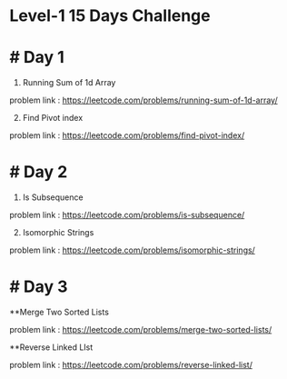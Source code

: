 # Level-1   15 Days Challenge

# # Day 1

1. Running Sum of 1d Array

  problem link : https://leetcode.com/problems/running-sum-of-1d-array/

2. Find Pivot index

  problem link : https://leetcode.com/problems/find-pivot-index/

# # Day 2

1. Is Subsequence

  problem link : https://leetcode.com/problems/is-subsequence/

2. Isomorphic Strings

  problem link : https://leetcode.com/problems/isomorphic-strings/
  
# #  Day 3

**Merge Two Sorted Lists
 
 problem link : https://leetcode.com/problems/merge-two-sorted-lists/
 
 **Reverse Linked LIst
 
 problem link : https://leetcode.com/problems/reverse-linked-list/
